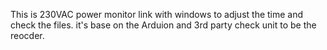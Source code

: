 This is 230VAC power monitor link with windows to adjust the time and check the files.
it's base on the Arduion and 3rd party check unit to be the reocder.
